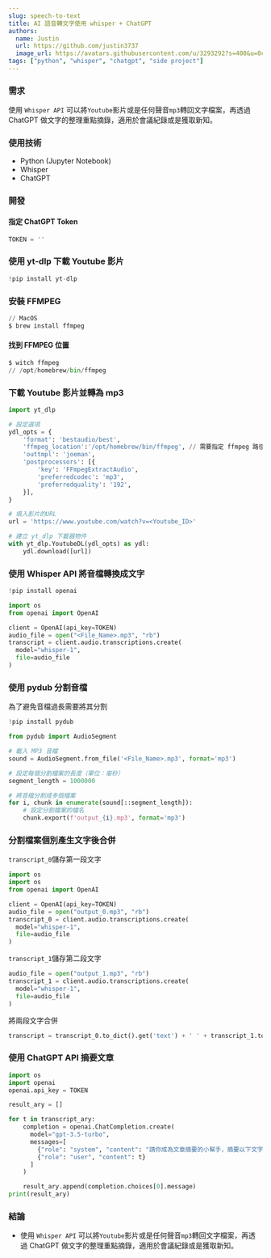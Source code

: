 ```yaml
---
slug: speech-to-text
title: AI 語音轉文字使用 whisper + ChatGPT
authors:
  name: Justin
  url: https://github.com/justin3737
  image_url: https://avatars.githubusercontent.com/u/3293292?s=400&u=0cf29916981c562345a57d34b7baa92e5816c863&v=4
tags: ["python", "whisper", "chatgpt", "side project"]
---
```


### 需求

使用 `Whisper API` 可以將`Youtube`影片或是任何聲音`mp3`轉回文字檔案，再透過 ChatGPT 做文字的整理重點摘錄，適用於會議紀錄或是獲取新知。

### 使用技術

- Python (Jupyter Notebook)
- Whisper
- ChatGPT

### 開發

#### 指定 ChatGPT Token

```python
TOKEN = ''
```

### 使用 yt-dlp 下載 Youtube 影片

```python
!pip install yt-dlp
```

### 安裝 FFMPEG

```python
// MacOS
$ brew install ffmpeg
```

#### 找到 FFMPEG 位置

```python
$ witch ffmpeg
// /opt/homebrew/bin/ffmpeg
```

### 下載 Youtube 影片並轉為 mp3

```python
import yt_dlp

# 設定選項
ydl_opts = {
    'format': 'bestaudio/best',
    'ffmpeg_location':'/opt/homebrew/bin/ffmpeg', // 需要指定 ffmpeg 路徑
    'outtmpl': 'joeman',
    'postprocessors': [{
        'key': 'FFmpegExtractAudio',
        'preferredcodec': 'mp3',
        'preferredquality': '192',
    }],
}

# 填入影片的URL
url = 'https://www.youtube.com/watch?v=<Youtube_ID>'

# 建立 yt_dlp 下載器物件
with yt_dlp.YoutubeDL(ydl_opts) as ydl:
    ydl.download([url])
```

### 使用 Whisper API 將音檔轉換成文字

```python
!pip install openai
```

```python
import os
from openai import OpenAI

client = OpenAI(api_key=TOKEN)
audio_file = open("<File_Name>.mp3", "rb")
transcript = client.audio.transcriptions.create(
  model="whisper-1",
  file=audio_file
)
```

### 使用 pydub 分割音檔

為了避免音檔過長需要將其分割

```python
!pip install pydub
```

```python
from pydub import AudioSegment

# 載入 MP3 音檔
sound = AudioSegment.from_file('<File_Name>.mp3', format='mp3')

# 設定每個分割檔案的長度（單位：毫秒）
segment_length = 1000000

# 將音檔分割成多個檔案
for i, chunk in enumerate(sound[::segment_length]):
    # 設定分割檔案的檔名
    chunk.export(f'output_{i}.mp3', format='mp3')

```

### 分割檔案個別產生文字後合併

`transcript_0`儲存第一段文字

```python
import os
import os
from openai import OpenAI

client = OpenAI(api_key=TOKEN)
audio_file = open("output_0.mp3", "rb")
transcript_0 = client.audio.transcriptions.create(
  model="whisper-1",
  file=audio_file
)

```

`transcript_1`儲存第二段文字

```python
audio_file = open("output_1.mp3", "rb")
transcript_1 = client.audio.transcriptions.create(
  model="whisper-1",
  file=audio_file
)
```

將兩段文字合併

```python
transcript = transcript_0.to_dict().get('text') + ' ' + transcript_1.to_dict().get('text')
```

### 使用 ChatGPT API 摘要文章

```python
import os
import openai
openai.api_key = TOKEN

result_ary = []

for t in transcript_ary:
    completion = openai.ChatCompletion.create(
      model="gpt-3.5-turbo",
      messages=[
        {"role": "system", "content": "請你成為文章摘要的小幫手，摘要以下文字，以繁體中文輸出"},
        {"role": "user", "content": t}
      ]
    )

    result_ary.append(completion.choices[0].message)
print(result_ary)
```

### 結論

- 使用 `Whisper API` 可以將`Youtube`影片或是任何聲音`mp3`轉回文字檔案，再透過 ChatGPT 做文字的整理重點摘錄，適用於會議紀錄或是獲取新知。
